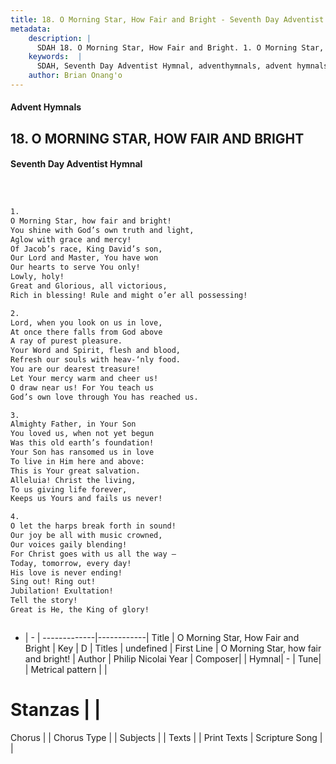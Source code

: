 ```yaml
---
title: 18. O Morning Star, How Fair and Bright - Seventh Day Adventist Hymnal
metadata:
    description: |
      SDAH 18. O Morning Star, How Fair and Bright. 1. O Morning Star, how fair and bright! You shine with God’s own truth and light, Aglow with grace and mercy! Of Jacob’s race, King David’s son, Our Lord and Master, You have won Our hearts to serve You only! Lowly, holy! Great and Glorious, all victorious, Rich in blessing! Rule and might o’er all possessing!
    keywords:  |
      SDAH, Seventh Day Adventist Hymnal, adventhymnals, advent hymnals, O Morning Star, How Fair and Bright, O Morning Star, how fair and bright! 
    author: Brian Onang'o
---
```


#### Advent Hymnals
## 18. O MORNING STAR, HOW FAIR AND BRIGHT
#### Seventh Day Adventist Hymnal

```txt



1.
O Morning Star, how fair and bright!
You shine with God’s own truth and light,
Aglow with grace and mercy!
Of Jacob’s race, King David’s son,
Our Lord and Master, You have won
Our hearts to serve You only!
Lowly, holy!
Great and Glorious, all victorious,
Rich in blessing! Rule and might o’er all possessing!

2.
Lord, when you look on us in love,
At once there falls from God above
A ray of purest pleasure.
Your Word and Spirit, flesh and blood,
Refresh our souls with heav-‘nly food.
You are our dearest treasure!
Let Your mercy warm and cheer us!
O draw near us! For You teach us
God’s own love through You has reached us.

3.
Almighty Father, in Your Son
You loved us, when not yet begun
Was this old earth’s foundation!
Your Son has ransomed us in love
To live in Him here and above:
This is Your great salvation.
Alleluia! Christ the living,
To us giving life forever,
Keeps us Yours and fails us never!

4.
O let the harps break forth in sound!
Our joy be all with music crowned,
Our voices gaily blending!
For Christ goes with us all the way –
Today, tomorrow, every day!
His love is never ending!
Sing out! Ring out!
Jubilation! Exultation!
Tell the story!
Great is He, the King of glory!



```

- |   -  |
-------------|------------|
Title | O Morning Star, How Fair and Bright |
Key | D |
Titles | undefined |
First Line | O Morning Star, how fair and bright! |
Author | Philip Nicolai
Year | 
Composer|  |
Hymnal|  - |
Tune|  |
Metrical pattern | |
# Stanzas |  |
Chorus |  |
Chorus Type |  |
Subjects |  |
Texts |  |
Print Texts | 
Scripture Song |  |
  
